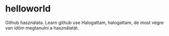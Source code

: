 # helloworld
Github használata. Learn github use
Halogattam, halogattam, de most végre van időm megtanulni a használatát.
